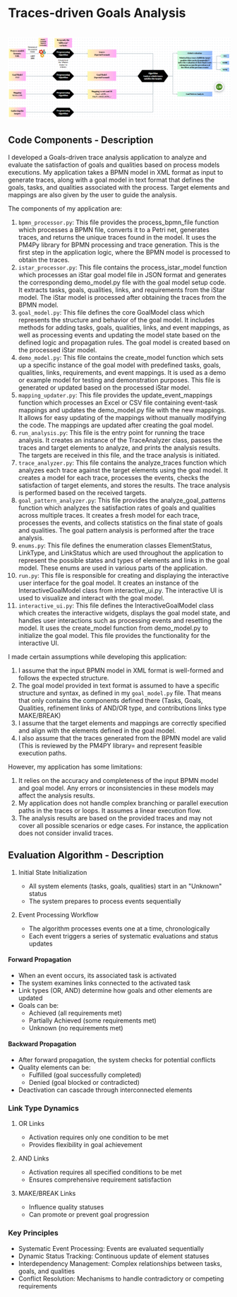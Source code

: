 # Traces-driven Goals Analysis

# ![Big Picture](bigpicture.png)


## Code Components - Description

I developed a Goals-driven trace analysis application to analyze and evaluate the satisfaction of goals and qualities based on process models executions. My application takes a BPMN model in XML format as input to generate traces, along with a goal model in text format that defines the goals, tasks, and qualities associated with the process. Target elements and mappings are also given by the user to guide the analysis.

The components of my application are:

1. `bpmn_processor.py`: This file provides the process_bpmn_file function which
processes a BPMN file, converts it to a Petri net, generates traces, and returns the unique traces found in the model. It uses the PM4Py library for BPMN processing and trace generation. This is the first step in the application logic, where the BPMN model is processed to obtain the traces.
2. `istar_processor.py`: This file contains the process_istar_model function which processes an iStar goal model file in JSON format and generates the corresponding demo_model.py file with the goal model setup code. It extracts tasks, goals, qualities, links, and requirements from the iStar model. The iStar model is processed after obtaining the traces from the BPMN model.
3. `goal_model.py`: This file defines the core GoalModel class which represents the structure and behavior of the goal model. It includes methods for adding tasks, goals, qualities, links, and event mappings, as well as processing events and updating the model state based on the defined logic and propagation rules. The goal model is created based on the processed iStar model.
4. `demo_model.py`: This file contains the create_model function which sets up a specific instance of the goal model with predefined tasks, goals, qualities, links, requirements, and event mappings. It is used as a demo or example model for testing and demonstration purposes. This file is generated or updated based on the processed iStar model.
5. `mapping_updater.py`: This file provides the update_event_mappings function which processes an Excel or CSV file containing event-task mappings and updates the demo_model.py file with the new mappings. It allows for easy updating of the mappings without manually modifying the code. The mappings are updated after creating the goal model.
6. `run_analysis.py`: This file is the entry point for running the trace analysis. It creates an instance of the TraceAnalyzer class, passes the traces and target elements to analyze, and prints the analysis results. The targets are received in this file, and the trace analysis is initiated.
7. `trace_analyzer.py`: This file contains the analyze_traces function which analyzes each trace against the target elements using the goal model. It creates a model for each trace, processes the events, checks the satisfaction of target elements, and stores the results. The trace analysis is performed based on the received targets.
8. `goal_pattern_analyzer.py`: This file provides the analyze_goal_patterns function which analyzes the satisfaction rates of goals and qualities across multiple traces. It creates a fresh model for each trace, processes the events, and collects statistics on the final state of goals and qualities. The goal pattern analysis is performed after the trace analysis.
9. `enums.py`: This file defines the enumeration classes ElementStatus, LinkType, and LinkStatus which are used throughout the application to represent the possible states and types of elements and links in the goal model. These enums are used in various parts of the application.
10. `run.py`: This file is responsible for creating and displaying the interactive user interface for the goal model. It creates an instance of the InteractiveGoalModel class from interactive_ui.py. The interactive UI is used to visualize and interact with the goal model.
11. `interactive_ui.py`: This file defines the InteractiveGoalModel class which creates the interactive widgets, displays the goal model state, and handles user interactions such as processing events and resetting the model. It uses the create_model function from demo_model.py to initialize the goal model. This file provides the functionality for the interactive UI.

I made certain assumptions while developing this application:
1. I assume that the input BPMN model in XML format is well-formed and follows the expected structure.
2. The goal model provided in text format is assumed to have a specific structure and syntax, as defined in my `goal_model.py` file. That means that only contains the components defined there (Tasks, Goals, Qualities, refinement links of AND/OR type, and contributions links type MAKE/BREAK)
3. I assume that the target elements and mappings are correctly specified and align with the elements defined in the goal model.
4. I also assume that the traces generated from the BPMN model are valid (This is reviewed by the PM4PY library= and represent feasible execution paths.

However, my application has some limitations:
1. It relies on the accuracy and completeness of the input BPMN model and goal model. Any errors or inconsistencies in these models may affect the analysis results.
2. My application does not handle complex branching or parallel execution paths in the traces or loops. It assumes a linear execution flow.
3. The analysis results are based on the provided traces and may not cover all possible scenarios or edge cases. For instance, the application does not consider invalid traces.


## Evaluation Algorithm - Description


1. Initial State Initialization
   - All system elements (tasks, goals, qualities) start in an "Unknown" status
   - The system prepares to process events sequentially

2. Event Processing Workflow
   - The algorithm processes events one at a time, chronologically
   - Each event triggers a series of systematic evaluations and status updates



#### Forward Propagation
- When an event occurs, its associated task is activated
- The system examines links connected to the activated task
- Link types (OR, AND) determine how goals and other elements are updated
- Goals can be:
  - Achieved (all requirements met)
  - Partially Achieved (some requirements met)
  - Unknown (no requirements met)

#### Backward Propagation
- After forward propagation, the system checks for potential conflicts
- Quality elements can be:
  - Fulfilled (goal successfully completed)
  - Denied (goal blocked or contradicted)
- Deactivation can cascade through interconnected elements

### Link Type Dynamics

1. OR Links
   - Activation requires only one condition to be met
   - Provides flexibility in goal achievement

2. AND Links
   - Activation requires all specified conditions to be met
   - Ensures comprehensive requirement satisfaction

3. MAKE/BREAK Links
   - Influence quality statuses
   - Can promote or prevent goal progression

### Key Principles

- Systematic Event Processing: Events are evaluated sequentially
- Dynamic Status Tracking: Continuous update of element statuses
- Interdependency Management: Complex relationships between tasks, goals, and qualities
- Conflict Resolution: Mechanisms to handle contradictory or competing requirements


